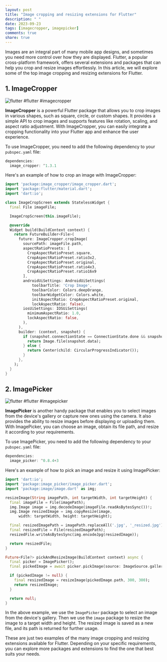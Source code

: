 ```yaml
---
layout: post
title: "Image cropping and resizing extensions for Flutter"
description: " "
date: 2023-09-23
tags: [imagecropper, imagepicker]
comments: true
share: true
---
```


Images are an integral part of many mobile app designs, and sometimes you need more control over how they are displayed. Flutter, a popular cross-platform framework, offers several extensions and packages that can help you crop and resize images effortlessly. In this article, we will explore some of the top image cropping and resizing extensions for Flutter.

## 1. ImageCropper

![flutter](https://example.com/images/flutter.png) #flutter #imagecropper

**ImageCropper** is a powerful Flutter package that allows you to crop images in various shapes, such as square, circle, or custom shapes. It provides a simple API to crop images and supports features like rotation, scaling, and aspect ratio adjustment. With ImageCropper, you can easily integrate a cropping functionality into your Flutter app and enhance the user experience.

To use ImageCropper, you need to add the following dependency to your `pubspec.yaml` file:

```dart
dependencies:
  image_cropper: ^1.3.1
```

Here's an example of how to crop an image with ImageCropper:

```dart
import 'package:image_cropper/image_cropper.dart';
import 'package:flutter/material.dart';
import 'dart:io';

class ImageCropScreen extends StatelessWidget {
  final File imageFile;

  ImageCropScreen(this.imageFile);

  @override
  Widget build(BuildContext context) {
    return FutureBuilder<File>(
      future: ImageCropper.cropImage(
        sourcePath: imageFile.path,
        aspectRatioPresets: [
          CropAspectRatioPreset.square,
          CropAspectRatioPreset.ratio3x2,
          CropAspectRatioPreset.original,
          CropAspectRatioPreset.ratio4x3,
          CropAspectRatioPreset.ratio16x9
        ],
        androidUiSettings: AndroidUiSettings(
            toolbarTitle: 'Crop Image',
            toolbarColor: Colors.deepOrange,
            toolbarWidgetColor: Colors.white,
            initAspectRatio: CropAspectRatioPreset.original,
            lockAspectRatio: false),
        iosUiSettings: IOSUiSettings(
          minimumAspectRatio: 1.0,
          lockAspectRatio: false,
        ),
      ),
      builder: (context, snapshot) {
        if (snapshot.connectionState == ConnectionState.done && snapshot.data != null) {
          return Image.file(snapshot.data);
        } else {
          return Center(child: CircularProgressIndicator());
        }
      },
    );
  }
}
```

## 2. ImagePicker

![flutter](https://example.com/images/flutter.png) #flutter #imagepicker

**ImagePicker** is another handy package that enables you to select images from the device's gallery or capture new ones using the camera. It also provides the ability to resize images before displaying or uploading them. With ImagePicker, you can choose an image, obtain its file path, and resize it according to your requirements.

To use ImagePicker, you need to add the following dependency to your `pubspec.yaml` file:

```dart
dependencies:
  image_picker: ^0.8.4+3
```

Here's an example of how to pick an image and resize it using ImagePicker:

```dart
import 'dart:io';
import 'package:image_picker/image_picker.dart';
import 'package:image/image.dart' as img;

resizeImage(String imagePath, int targetWidth, int targetHeight) {
  final imageFile = File(imagePath);
  img.Image image = img.decodeImage(imageFile.readAsBytesSync())!;
  img.Image resizedImage = img.copyResize(image,
      width: targetWidth, height: targetHeight);

  final resizedImagePath = imagePath.replaceAll('.jpg', '_resized.jpg');
  final resizedFile = File(resizedImagePath);
  resizedFile.writeAsBytesSync(img.encodeJpg(resizedImage));

  return resizedFile;
}

Future<File?> pickAndResizeImage(BuildContext context) async {
  final picker = ImagePicker();
  final pickedImage = await picker.pickImage(source: ImageSource.gallery);

  if (pickedImage != null) {
    final resizedImage = resizeImage(pickedImage.path, 300, 300);
    return resizedImage;
  }

  return null;
}
```

In the above example, we use the `ImagePicker` package to select an image from the device's gallery. Then we use the `image` package to resize the image to a target width and height. The resized image is saved as a new file, and its path is returned for further usage.

These are just two examples of the many image cropping and resizing extensions available for Flutter. Depending on your specific requirements, you can explore more packages and extensions to find the one that best suits your needs.